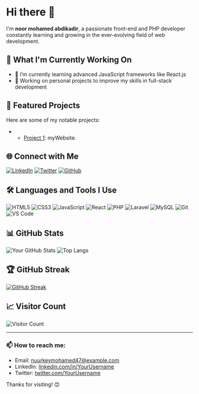 # Hi there 👋

I'm **noor mohamed abdikadir**, a passionate front-end and PHP developer constantly learning and growing in the ever-evolving field of web development.

## 🔭 What I'm Currently Working On
- 🌱 I’m currently learning advanced JavaScript frameworks like React.js
- 🚀 Working on personal projects to improve my skills in full-stack development

## 🌟 Featured Projects
Here are some of my notable projects:


- - [Project 1](https://nuurkey47.github.io/EastCode/): myWebsite.


## 🌐 Connect with Me
[![LinkedIn](https://img.shields.io/badge/LinkedIn-YourUsername-blue?style=flat&logo=linkedin)](https://www.linkedin.com/in/YourUsername)
[![Twitter](https://img.shields.io/badge/Twitter-YourUsername-blue?style=flat&logo=twitter)](https://twitter.com/YourUsername)
[![GitHub](https://img.shields.io/badge/GitHub-NUURKEY47-lightgrey?style=flat&logo=github)](https://github.com/NUURKEY47)

## 🛠️ Languages and Tools I Use
![HTML5](https://img.shields.io/badge/HTML5-E34F26?style=flat&logo=html5&logoColor=white)
![CSS3](https://img.shields.io/badge/CSS3-1572B6?style=flat&logo=css3&logoColor=white)
![JavaScript](https://img.shields.io/badge/JavaScript-F7DF1E?style=flat&logo=javascript&logoColor=black)
![React](https://img.shields.io/badge/React-61DAFB?style=flat&logo=react&logoColor=black)
![PHP](https://img.shields.io/badge/PHP-777BB4?style=flat&logo=php&logoColor=white)
![Laravel](https://img.shields.io/badge/Laravel-FF2D20?style=flat&logo=laravel&logoColor=white)
![MySQL](https://img.shields.io/badge/MySQL-4479A1?style=flat&logo=mysql&logoColor=white)
![Git](https://img.shields.io/badge/Git-F05032?style=flat&logo=git&logoColor=white)
![VS Code](https://img.shields.io/badge/VS%20Code-007ACC?style=flat&logo=visual-studio-code&logoColor=white)

## 📊 GitHub Stats
![Your GitHub Stats](https://github-readme-stats.vercel.app/api?username=YourUsername&show_icons=true&theme=radical)
![Top Langs](https://github-readme-stats.vercel.app/api/top-langs/?username=YourUsername&layout=compact&theme=radical)

## 🏆 GitHub Streak
[![GitHub Streak](https://github-readme-streak-stats.herokuapp.com/?user=YourUsername&theme=radical)](https://git.io/streak-stats)

## 📈 Visitor Count
![Visitor Count](https://profile-counter.glitch.me/YourUsername/count.svg)

---

### 📫 How to reach me:
- Email: [nuurkeymohamed47@example.com](mailto:nuurkeymohamed47@example.com)
- LinkedIn: [linkedin.com/in/YourUsername](https://www.linkedin.com/in/YourUsername)
- Twitter: [twitter.com/YourUsername](https://twitter.com/YourUsername)

Thanks for visiting! 😊


